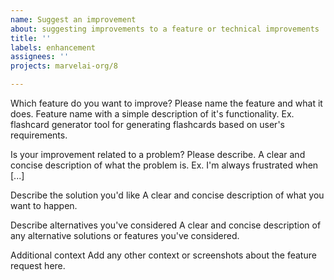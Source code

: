 ```yaml
---
name: Suggest an improvement
about: suggesting improvements to a feature or technical improvements
title: ''
labels: enhancement
assignees: ''
projects: marvelai-org/8

---
```


Which feature do you want to improve? Please name the feature and what it does. 
Feature name with a simple description of it's functionality. Ex. flashcard generator tool for generating flashcards based on user's requirements. 

Is your improvement related to a problem? Please describe.
A clear and concise description of what the problem is. Ex. I'm always frustrated when [...]

Describe the solution you'd like
A clear and concise description of what you want to happen.

Describe alternatives you've considered
A clear and concise description of any alternative solutions or features you've considered.

Additional context
Add any other context or screenshots about the feature request here.
